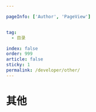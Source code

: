 ```yaml
---

pageInfo: ['Author', 'PageView']


tag:
  - 目录

index: false
order: 999
article: false
sticky: 1
permalink: /developer/other/
---
```


# 其他

<Catalog base='/developer/other/' />
